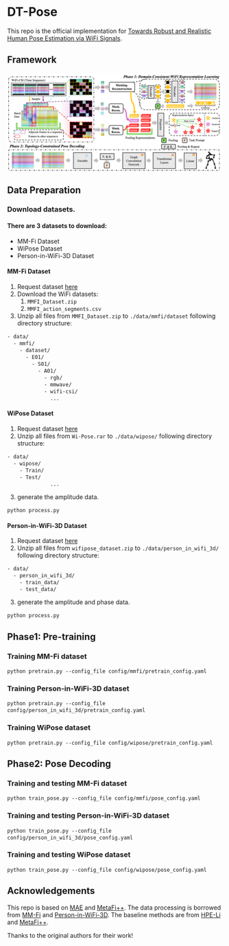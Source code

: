 # DT-Pose
This repo is the official implementation for [Towards Robust and Realistic Human Pose Estimation via WiFi Signals](https://arxiv.org/abs/2501.09411).

## Framework
![image](src/framework.png)

## Data Preparation

### Download datasets.

#### There are 3 datasets to download:

- MM-Fi Dataset
- WiPose Dataset
- Person-in-WiFi-3D Dataset

#### MM-Fi Dataset

1. Request dataset [here](https://ntu-aiot-lab.github.io/mm-fi)
2. Download the WiFi datasets:
    1. `MMFI_Dataset.zip`
    2. `MMFI_action_segments.csv`
3. Unzip all files from `MMFI_Dataset.zip` to `./data/mmfi/dataset` following directory structure:
```
- data/
  - mmfi/
    - dataset/
      - E01/
        - S01/
          - A01/
            - rgb/
            - mmwave/
            - wifi-csi/
              ...
```

#### WiPose Dataset

1. Request dataset [here](https://github.com/NjtechCVLab/Wi-PoseDataset)
2. Unzip all files from `Wi-Pose.rar` to `./data/wipose/` following directory structure:
```
- data/
  - wipose/
    - Train/
    - Test/
              ...
```
3. generate the amplitude data.
```
python process.py
```

#### Person-in-WiFi-3D Dataset

1. Request dataset [here](https://aiotgroup.github.io/Person-in-WiFi-3D/)
2. Unzip all files from `wifipose_dataset.zip` to `./data/person_in_wifi_3d/` following directory structure:
```
- data/
  - person_in_wifi_3d/
    - train_data/
    - test_data/
```
3. generate the amplitude and phase data.
```
python process.py
```


## Phase1: Pre-training

### Training MM-Fi dataset
```
python pretrain.py --config_file config/mmfi/pretrain_config.yaml
```

### Training Person-in-WiFi-3D dataset
```
python pretrain.py --config_file config/person_in_wifi_3d/pretrain_config.yaml
```

### Training WiPose dataset
```
python pretrain.py --config_file config/wipose/pretrain_config.yaml
```

## Phase2: Pose Decoding

### Training and testing MM-Fi dataset
```
python train_pose.py --config_file config/mmfi/pose_config.yaml
```

### Training and testing Person-in-WiFi-3D dataset
```
python train_pose.py --config_file config/person_in_wifi_3d/pose_config.yaml
```

### Training and testing WiPose dataset
```
python train_pose.py --config_file config/wipose/pose_config.yaml
```

## Acknowledgements
This repo is based on [MAE](https://github.com/IcarusWizard/MAE) and [MetaFi++](https://github.com/pridy999/metafi_pose_estimation). The data processing is borrowed from [MM-Fi](https://github.com/ybhbingo/MMFi_dataset) and [Person-in-WiFi-3D](https://github.com/aiotgroup/Person-in-WiFi-3D-repo). The baseline methods are from [HPE-Li](https://github.com/Toandinh1/ECCV24_Li-HPE) and [MetaFi++](https://github.com/pridy999/metafi_pose_estimation).

Thanks to the original authors for their work!


<!--
# Citation
Please cite this work if you find it useful:.
```
@article{chen2025towards,
  title={Towards Robust and Realistic Human Pose Estimation via WiFi Signals},
  author={Chen, Yang and Guo, Jingcai and Guo, Song and Zhou, Jingren and Tao, Dacheng},
  journal={arXiv preprint arXiv:2501.09411},
  year={2025}
}
```
-->

